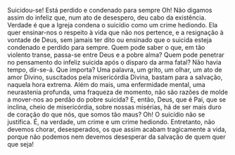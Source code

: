 Suicidou-se! Está perdido e condenado para sempre Oh! Não digamos assim do infeliz que, num ato de desespero, deu cabo da existência. Verdade é que a Igreja condena o suicídio como um crime hediondo. Ela quer ensinar-nos o respeito à vida que não nos pertence, e a resignação à vontade de Deus, sem jamais ter dito ou ensinado que o suicida esteja condenado e perdido para sempre. Quem pode saber o que, em tão violento transe, passa-se entre Deus e a pobre alma? Quem pode penetrar no pensamento do infeliz suicida após o disparo da arma fatal? Não havia tempo, dir-se-á. Que importa? Uma palavra, um grito, um olhar, um ato de amor Divino, suscitados pela misericórdia Divina, bastam para a salvação, naquela hora extrema. Além do mais, uma enfermidade mental, uma neurastenia profunda, uma fraqueza de momento, não são razões de molde a mover-nos ao perdão do pobre suicida? E, então, Deus, que é Pai, que se inclina, cheio de misericórdia, sobre nossas misérias, há de ser mais duro de coração do que nós, que somos tão maus? Oh! O suicídio não se justifica. É, na verdade, um crime e um crime hediondo. Entretanto, não devemos chorar, desesperados, os que assim acabam tragicamente a vida, porque não podemos nem devemos desesperar da salvação de quem quer que seja!